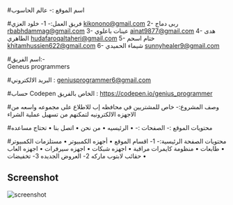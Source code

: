 ﻿#اسم الموقع :-
عالم الحاسوب
 
#فريق العمل:-
1- خلود العزي kikonono@gmail.com
2- ربى دماج  rbabhdammag@gmail.com
3- عينات باعلوي ainat9877@gmail.com
4- هدى الطاهري hudafaroqaltaheri@gmail.com
5- ختام اسحم khitamhussien622@gmail.com
6- شيماء الحميدي  sunnyhealer9@gmail.com

#اسم الفريق:-  
Geneus programmers

#البريد الالكتروني :
geniusprogrammer6@gmail.com

#حساب Codepen الخاص بالفريق :
https://codepen.io/genius_programmer

#وصف المشروع:-
خاص للمشتريين في محافظه إب للاطلاع على مجموعه واسعه من الاجهزه الالكترونيه
 لتمكنهم من تسهيل عملية الشراء

#محتويات الموقع :-
الصفحات :-
• الرئيسيه 
• من نحن
• اتصل بنا
• تحتاج مساعده


#محتويات الصفحة الرئيسية:- 
1- اقسام الموقع
    • أجهزه الكمبيوتر 
    • مستلزمات الكمبيوتر
    • طابعات
    • منظومة كايمرات مراقبة
    • اجهزه شبكات
    • اجهزه سيرفرات
    • اجهزه العاب
    • حقائب لابتوب ماركه
2- العروض الجديده
3- تخفيضات

 
## Screenshot
![screenshot](screenshot/scrh1.png)



